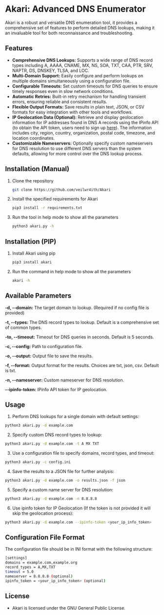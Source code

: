 # Akari: Advanced DNS Enumerator

Akari is a robust and versatile DNS enumeration tool, it provides a comprehensive set of features to perform detailed DNS lookups, making it an invaluable tool for both reconnaissance and troubleshooting.

## Features

- **Comprehensive DNS Lookups:** Supports a wide range of DNS record types including A, AAAA, CNAME, MX, NS, SOA, TXT, CAA, PTR, SRV, NAPTR, DS, DNSKEY, TLSA, and LOC.
- **Multi-Domain Support:** Easily configure and perform lookups on multiple domains simultaneously using a configuration file.
- **Configurable Timeouts:** Set custom timeouts for DNS queries to ensure timely responses even in slow network conditions.
- **Automatic Retries:** Built-in retry mechanism for handling transient errors, ensuring reliable and consistent results.
- **Flexible Output Formats:** Save results in plain text, JSON, or CSV formats for easy integration with other tools and workflows.
- **IP Geolocation Data (Optional):** Retrieve and display geolocation information for IP addresses found in DNS A records using the IPinfo API (to obtain the API token, users need to sign up [here](https://ipinfo.io)). The information includes city, region, country, organization, postal code, timezone, and location coordinates.
- **Customizable Nameservers:** Optionally specify custom nameservers for DNS resolution to use different DNS servers than the system defaults, allowing for more control over the DNS lookup process.

## Installation (Manual)

1. Clone the repository

   ```bash
   git clone https://github.com/veilwr4ith/Akari
   ```

2. Install the specified requirements for Akari

   ```bash
   pip3 install -r requirements.txt
   ```

3. Run the tool in help mode to show all the parameters

   ```bash
   python3 akari.py -h
   ```

## Installation (PIP)

1. Install Akari using pip
   ```bash
   pip3 install akari
   ```

2. Run the command in help mode to show all the parameters
   ```bash
   akari -h
   ```

## Available Parameters

**-d, --domain:** The target domain to lookup. (Required if no config file is provided)

**-t, --types:** The DNS record types to lookup. Default is a comprehensive set of common types.

**-to, --timeout:** Timeout for DNS queries in seconds. Default is 5 seconds.

**-c, --config:** Path to configuration file.

**-o, --output:** Output file to save the results.

**-f, --format:** Output format for the results. Choices are txt, json, csv. Default is txt.

**-n, --nameserver:** Custom nameserver for DNS resolution.

**--ipinfo-token:** IPinfo API token for IP geolocation.

## Usage

1. Perform DNS lookups for a single domain with default settings:

```bash
python3 akari.py -d example.com
```

2. Specify custom DNS record types to lookup:

```bash
python3 akari.py -d example.com -t A MX TXT
```

3. Use a configuration file to specify domains, record types, and timeout:

```bash
python3 akari.py -c config.ini
```

4. Save the results to a JSON file for further analysis:

```bash
python3 akari.py -d example.com -o results.json -f json
```

5. Specify a custom name server for DNS resolution:

```bash
python3 akari.py -d example.com -n 8.8.8.8
```

6. Use ipinfo token for IP Geolocation (If the token is not provided it will skip the geolocation process):

```bash
python3 akari.py -d example.com --ipinfo-token <your_ip_info_token>
```

## Configuration File Format

The configuration file should be in INI format with the following structure:

```bash
[settings]
domains = example.com,example.org
record_types = A,MX,TXT
timeout = 5.0
nameserver = 8.8.8.8 (optional)
ipinfo_token = <your_ip_info_token> (optional)
```

## License

- Akari is licensed under the GNU General Public License.





